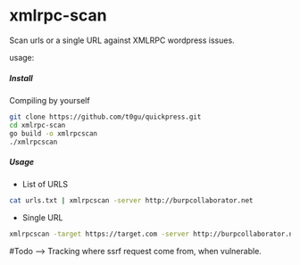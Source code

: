 # xmlrpc-scan

Scan urls or a single URL against XMLRPC wordpress issues.

usage:

##### Install

Compiling by yourself

```bash
git clone https://github.com/t0gu/quickpress.git
cd xmlrpc-scan
go build -o xmlrpcscan
./xmlrpcscan
```

##### Usage

* List of URLS
```bash
cat urls.txt | xmlrpcscan -server http://burpcollaborator.net
```

* Single URL
```bash
xmlrpcscan -target https://target.com -server http://burpcollaborator.net
```


#Todo
--> Tracking where ssrf request come from, when vulnerable.
